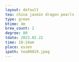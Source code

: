 ```yaml
---
layout: default
tea: china jasmin dragon pearls
type: green
btime: 4m
brew_count: 2
degree: 80
tdate: 2023.02.22
time: 10:24am
place: essen
ipath: tea00019.jpeg
---
```

